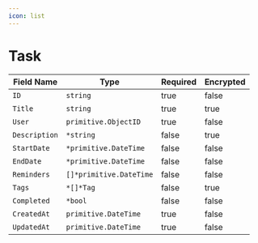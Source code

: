 ```yaml
---
icon: list
---
```


# Task

<table><thead><tr><th>Field Name</th><th>Type</th><th data-type="checkbox">Required</th><th data-type="checkbox">Encrypted</th></tr></thead><tbody><tr><td><code>ID</code></td><td><code>string</code></td><td>true</td><td>false</td></tr><tr><td><code>Title</code></td><td><code>string</code></td><td>true</td><td>true</td></tr><tr><td><code>User</code></td><td><code>primitive.ObjectID</code></td><td>true</td><td>false</td></tr><tr><td><code>Description</code></td><td><code>*string</code></td><td>false</td><td>true</td></tr><tr><td><code>StartDate</code></td><td><code>*primitive.DateTime</code></td><td>false</td><td>false</td></tr><tr><td><code>EndDate</code></td><td><code>*primitive.DateTime</code></td><td>false</td><td>false</td></tr><tr><td><code>Reminders</code></td><td><code>[]*primitive.DateTime</code></td><td>false</td><td>false</td></tr><tr><td><code>Tags</code></td><td><code>*[]*Tag</code></td><td>false</td><td>true</td></tr><tr><td><code>Completed</code></td><td><code>*bool</code></td><td>false</td><td>false</td></tr><tr><td><code>CreatedAt</code></td><td><code>primitive.DateTime</code></td><td>true</td><td>false</td></tr><tr><td><code>UpdatedAt</code></td><td><code>primitive.DateTime</code></td><td>true</td><td>false</td></tr></tbody></table>
